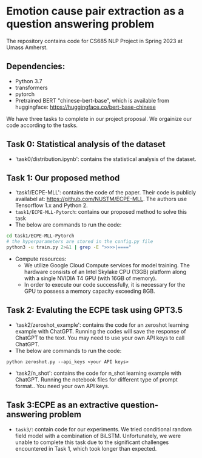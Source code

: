 # Emotion cause pair extraction as a question answering problem

The repository contains code for CS685 NLP Project in Spring 2023 at Umass Amherst. 

## Dependencies: 

- Python 3.7 
- transformers
- pytorch
- Pretrained BERT "chinese-bert-base", which is available from huggingface: https://huggingface.co/bert-base-chinese 

We have three tasks to complete in our project proposal. We orgainize our code according to the tasks.  

## Task 0: Statistical analysis of the dataset
- 'task0/distribution.ipynb': contains the statistical analysis of the dataset. 


## Task 1: Our proposed method
- 'task1/ECPE-MLL': contains the code of the paper. Their code is publicly availabel at: https://github.com/NUSTM/ECPE-MLL. The authors use Tensorflow 1.x and Python 2. 
- `task1/ECPE-MLL-Pytorch`: contains our proposed method to solve this task 
- The below are commands to run the code:
```bash
cd task1/ECPE-MLL-Pytorch
# the hyperparameters are stored in the config.py file
python3 -u train.py 2>&1 | grep -E ">>>>|===="
```
- Compute resources: 
    - We utilize Google Cloud Compute services for model training. The hardware consists of an Intel Skylake CPU (13GB) platform along with a single NVIDIA T4 GPU (with 16GB of memory). 
    - In order to execute our code successfully, it is necessary for the GPU to possess a memory capacity exceeding 8GB.
    

## Task 2: Evaluting the ECPE task using GPT3.5 
- 'task2/zeroshot_example': contains the code for an zeroshot learning example with ChatGPT. Running the codes will save the response of ChatGPT to the text. You may need to use your own API keys to call ChatGPT.
- The below are commands to run the code:
```
python zeroshot.py --api_keys <your API keys>
```
- 'task2/n_shot': contains the code for n_shot learning example with ChatGPT. Running the notebook files for different type of prompt format.. You need your own API keys. 


## Task 3:ECPE as an extractive question-answering problem 
- `task3/`: contain code for our experiments. We tried conditional random field model with a combination of BiLSTM. Unfortunately, we were unable to complete this task due to the significant challenges encountered in Task 1, which took longer than expected.
